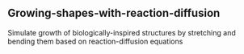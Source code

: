 ## Growing-shapes-with-reaction-diffusion 
Simulate growth of biologically-inspired structures by stretching and bending them based on reaction-diffusion equations
